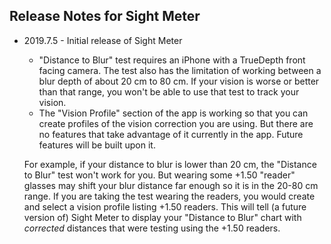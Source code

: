 ## Release Notes for Sight Meter

* 2019.7.5 - Initial release of Sight Meter
  - "Distance to Blur" test requires an iPhone with a TrueDepth front facing camera. The test also has the limitation of working between a blur depth of about 20 cm to 80 cm. If your vision is worse or better than that range, you won't be able to use that test to track your vision. 
  - The "Vision Profile" section of the app is working so that you can create profiles of the vision correction you are using. But there are no features that take advantage of it currently in the app. Future features will be built upon it. 
  
  For example, if your distance to blur is lower than 20 cm, the "Distance to Blur" test won't work for you. But wearing some +1.50 "reader" glasses may shift your blur distance far enough so it is in the 20-80 cm range. If you are taking the test wearing the readers, you would create and select a vision profile listing +1.50 readers. This will tell (a future version of) Sight Meter to display your "Distance to Blur" chart with *corrected* distances that were testing using the +1.50 readers. 
